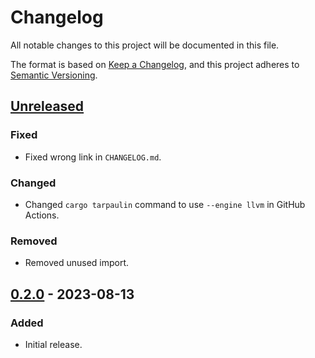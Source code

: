 # Changelog

All notable changes to this project will be documented in this file.

The format is based on [Keep a Changelog](https://keepachangelog.com/en/1.0.0/),
and this project adheres to [Semantic Versioning](https://semver.org/spec/v2.0.0.html).

## [Unreleased]

### Fixed

- Fixed wrong link in `CHANGELOG.md`.

### Changed

- Changed `cargo tarpaulin` command to use `--engine llvm` in GitHub Actions.

### Removed

- Removed unused import.

## [0.2.0] - 2023-08-13

### Added

- Initial release.

[Unreleased]: https://github.com/ferric-bytes/chksum-cli/compare/v0.2.0...HEAD
[0.2.0]: https://github.com/ferric-bytes/chksum-cli/releases/tag/v0.2.0

